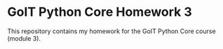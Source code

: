 # GoIT Python Core Homework 3

This repository contains my homework for the GoIT Python Core course (module 3).
